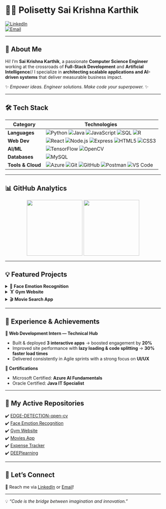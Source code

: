 # 👨‍💻 Polisetty Sai Krishna Karthik  

[![LinkedIn](https://img.shields.io/badge/LinkedIn-0A66C2.svg?style=for-the-badge&logo=LinkedIn&logoColor=white)](https://www.linkedin.com/in/pskk)  
[![Email](https://img.shields.io/badge/Email-D14836.svg?style=for-the-badge&logo=Gmail&logoColor=white)](mailto:22MH1A4254@acoe.edu.in)  

---

## 🚀 About Me

Hi! I’m **Sai Krishna Karthik**, a passionate **Computer Science Engineer** working at the crossroads of **Full-Stack Development** and **Artificial Intelligence**//
I specialize in **architecting scalable applications and AI-driven systems** that deliver measurable business impact.

✨ _Empower ideas. Engineer solutions. Make code your superpower._ ✨  

---

## 🛠️ Tech Stack  

| **Category** | **Technologies** |
|--------------|------------------|
| **Languages** | ![Python](https://img.shields.io/badge/Python-3776AB.svg?style=for-the-badge&logo=Python&logoColor=white) ![Java](https://img.shields.io/badge/Java-EA2D2E.svg?style=for-the-badge&logo=Java&logoColor=white) ![JavaScript](https://img.shields.io/badge/JavaScript-F7DF1E.svg?style=for-the-badge&logo=JavaScript&logoColor=black) ![SQL](https://img.shields.io/badge/SQL-4479A1.svg?style=for-the-badge&logo=MySQL&logoColor=white) ![R](https://img.shields.io/badge/R-276DC3.svg?style=for-the-badge&logo=R&logoColor=white) |
| **Web Dev** | ![React](https://img.shields.io/badge/React-61DAFB.svg?style=for-the-badge&logo=React&logoColor=black) ![Node.js](https://img.shields.io/badge/Node.js-339933.svg?style=for-the-badge&logo=Node.js&logoColor=white) ![Express](https://img.shields.io/badge/Express-000000.svg?style=for-the-badge&logo=Express&logoColor=white) ![HTML5](https://img.shields.io/badge/HTML5-E34F26.svg?style=for-the-badge&logo=HTML5&logoColor=white) ![CSS3](https://img.shields.io/badge/CSS3-1572B6.svg?style=for-the-badge&logo=CSS3&logoColor=white) |
| **AI/ML** | ![TensorFlow](https://img.shields.io/badge/TensorFlow-FF6F00.svg?style=for-the-badge&logo=TensorFlow&logoColor=white) ![OpenCV](https://img.shields.io/badge/OpenCV-5C3EE8.svg?style=for-the-badge&logo=OpenCV&logoColor=white) |
| **Databases** | ![MySQL](https://img.shields.io/badge/MySQL-4479A1.svg?style=for-the-badge&logo=MySQL&logoColor=white) |
| **Tools & Cloud** | ![Azure](https://img.shields.io/badge/Azure-0078D4.svg?style=for-the-badge&logo=Microsoft-Azure&logoColor=white) ![Git](https://img.shields.io/badge/Git-F05032.svg?style=for-the-badge&logo=Git&logoColor=white) ![GitHub](https://img.shields.io/badge/GitHub-181717.svg?style=for-the-badge&logo=GitHub&logoColor=white) ![Postman](https://img.shields.io/badge/Postman-FF6C37.svg?style=for-the-badge&logo=Postman&logoColor=white) ![VS Code](https://img.shields.io/badge/VS_Code-007ACC.svg?style=for-the-badge&logo=Visual-Studio-Code&logoColor=white) |

---

## 📊 GitHub Analytics  

<p align="center">
  <img src="https://github-readme-stats.vercel.app/api?username=PSKKarthik&show_icons=true&theme=radical&hide_border=true&count_private=true" height="180px"/>
  <img src="https://github-readme-stats.vercel.app/api/top-langs/?username=PSKKarthik&layout=compact&theme=radical&hide_border=true" height="180px"/>
</p>  

---

## 💡 Featured Projects  

<details>
<summary>🧠 <strong>Face Emotion Recognition</strong></summary>
Real-time CNN-based classifier detecting **7 human emotions** using TensorFlow + OpenCV.  
🔗 [View Repo](https://github.com/PSKKarthik/Face-Emotion-Recognition)  
</details>

<details>
<summary>🏋️ <strong>Gym Website</strong></summary>
Responsive full-stack web app with **authentication, BMI calculator, REST APIs, and schedules**.  
🔗 [View Repo](https://github.com/PSKKarthik/Gym-Website)  
</details>

<details>
<summary>🎬 <strong>Movie Search App</strong></summary>
React + API-powered movie search with real-time results, trailers, and ratings.  
🔗 [View Repo](https://github.com/PSKKarthik/Movies-APP)  
</details>

---

## 🚀 Experience & Achievements  

**💼 Web Development Intern — Technical Hub**  
- Built & deployed **3 interactive apps** → boosted engagement by **20%**  
- Improved site performance with **lazy loading & code splitting** → **30% faster load times**  
- Delivered consistently in Agile sprints with a strong focus on **UI/UX**  

**🏅 Certifications**  
- Microsoft Certified: **Azure AI Fundamentals**  
- Oracle Certified: **Java IT Specialist**  

---

## 🔗 My Active Repositories  

✔️ [EDGE-DETECTION-open-cv](https://github.com/PSKKarthik/EDGE-DETECTION-open-cv)  
✔️ [Face Emotion Recognition](https://github.com/PSKKarthik/Face-Emotion-Recognition)  
✔️ [Gym Website](https://github.com/PSKKarthik/Gym-Website)  
✔️ [Movies App](https://github.com/PSKKarthik/Movies-APP)  
✔️ [Expense Tracker](https://github.com/PSKKarthik/Expense-Tracker)  
✔️ [DEEPlearning](https://github.com/PSKKarthik/DEEPlearning)  

---

## 🌟 Let’s Connect  
📩 Reach me via [LinkedIn](https://www.linkedin.com/in/pskk) or [Email](mailto:22MH1A4254@acoe.edu.in)!  

---

💡 _“Code is the bridge between imagination and innovation.”_  
